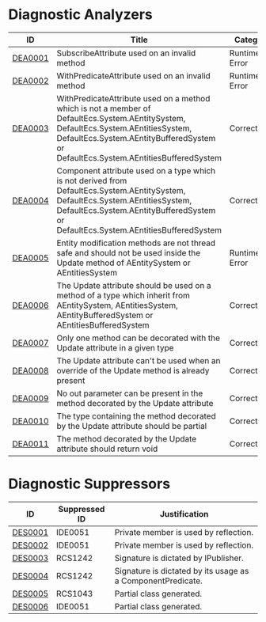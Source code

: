 # Diagnostic Analyzers

ID | Title | Category
---- | --- | --- |
[DEA0001](DEA0001.md) | SubscribeAttribute used on an invalid method | Runtime Error
[DEA0002](DEA0002.md) | WithPredicateAttribute used on an invalid method | Runtime Error
[DEA0003](DEA0003.md) | WithPredicateAttribute used on a method which is not a member of DefaultEcs.System.AEntitySystem, DefaultEcs.System.AEntitiesSystem, DefaultEcs.System.AEntityBufferedSystem or DefaultEcs.System.AEntitiesBufferedSystem | Correctness
[DEA0004](DEA0004.md) | Component attribute used on a type which is not derived from DefaultEcs.System.AEntitySystem, DefaultEcs.System.AEntitiesSystem, DefaultEcs.System.AEntityBufferedSystem or DefaultEcs.System.AEntitiesBufferedSystem | Correctness
[DEA0005](DEA0005.md) | Entity modification methods are not thread safe and should not be used inside the Update method of AEntitySystem or AEntitiesSystem | Runtime Error
[DEA0006](DEA0006.md) | The Update attribute should be used on a method of a type which inherit from AEntitySystem, AEntitiesSystem, AEntityBufferedSystem or AEntitiesBufferedSystem | Correctness
[DEA0007](DEA0007.md) | Only one method can be decorated with the Update attribute in a given type | Correctness
[DEA0008](DEA0008.md) | The Update attribute can't be used when an override of the Update method is already present | Correctness
[DEA0009](DEA0009.md) | No out parameter can be present in the method decorated by the Update attribute | Correctness
[DEA0010](DEA0010.md) | The type containing the method decorated by the Update attribute should be partial | Correctness
[DEA0011](DEA0011.md) | The method decorated by the Update attribute should return void | Correctness

# Diagnostic Suppressors

ID | Suppressed ID | Justification
---- | --- | --- |
[DES0001](DES0001.md) | IDE0051 | Private member is used by reflection.
[DES0002](DES0002.md) | IDE0051 | Private member is used by reflection.
[DES0003](DES0003.md) | RCS1242 | Signature is dictated by IPublisher.
[DES0004](DES0004.md) | RCS1242 | Signature is dictated by its usage as a ComponentPredicate.
[DES0005](DES0005.md) | RCS1043 | Partial class generated.
[DES0006](DES0006.md) | IDE0051 | Partial class generated.